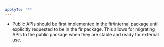 ```yaml
---
applyTo: '**'
---
```


- Public APIs should be first implemented in the fir/internal package until explicitly requested to be in the fir package. This allows for migrating APIs to the public package when they are stable and ready for external use.